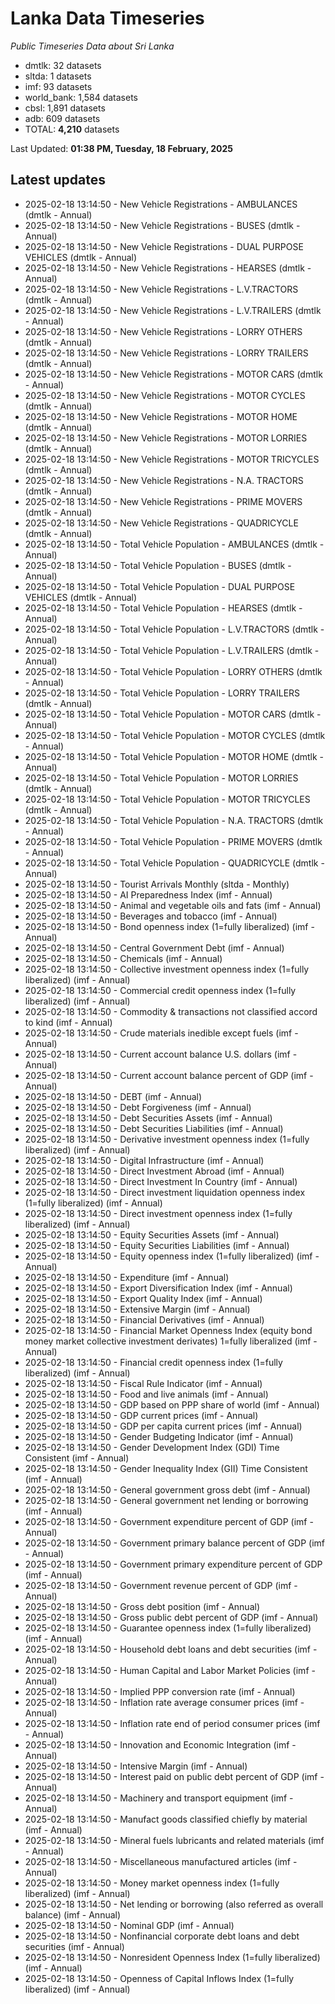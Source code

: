# Lanka Data Timeseries
*Public Timeseries Data about Sri Lanka*

* dmtlk: 32 datasets
* sltda: 1 datasets
* imf: 93 datasets
* world_bank: 1,584 datasets
* cbsl: 1,891 datasets
* adb: 609 datasets
* TOTAL: **4,210** datasets

Last Updated: **01:38 PM, Tuesday, 18 February, 2025**

## Latest updates

* 2025-02-18 13:14:50 - New Vehicle Registrations - AMBULANCES (dmtlk - Annual)
* 2025-02-18 13:14:50 - New Vehicle Registrations - BUSES (dmtlk - Annual)
* 2025-02-18 13:14:50 - New Vehicle Registrations - DUAL PURPOSE VEHICLES (dmtlk - Annual)
* 2025-02-18 13:14:50 - New Vehicle Registrations - HEARSES (dmtlk - Annual)
* 2025-02-18 13:14:50 - New Vehicle Registrations - L.V.TRACTORS (dmtlk - Annual)
* 2025-02-18 13:14:50 - New Vehicle Registrations - L.V.TRAILERS (dmtlk - Annual)
* 2025-02-18 13:14:50 - New Vehicle Registrations - LORRY OTHERS (dmtlk - Annual)
* 2025-02-18 13:14:50 - New Vehicle Registrations - LORRY TRAILERS (dmtlk - Annual)
* 2025-02-18 13:14:50 - New Vehicle Registrations - MOTOR CARS (dmtlk - Annual)
* 2025-02-18 13:14:50 - New Vehicle Registrations - MOTOR CYCLES (dmtlk - Annual)
* 2025-02-18 13:14:50 - New Vehicle Registrations - MOTOR HOME (dmtlk - Annual)
* 2025-02-18 13:14:50 - New Vehicle Registrations - MOTOR LORRIES (dmtlk - Annual)
* 2025-02-18 13:14:50 - New Vehicle Registrations - MOTOR TRICYCLES (dmtlk - Annual)
* 2025-02-18 13:14:50 - New Vehicle Registrations - N.A. TRACTORS (dmtlk - Annual)
* 2025-02-18 13:14:50 - New Vehicle Registrations - PRIME MOVERS (dmtlk - Annual)
* 2025-02-18 13:14:50 - New Vehicle Registrations - QUADRICYCLE (dmtlk - Annual)
* 2025-02-18 13:14:50 - Total Vehicle Population - AMBULANCES (dmtlk - Annual)
* 2025-02-18 13:14:50 - Total Vehicle Population - BUSES (dmtlk - Annual)
* 2025-02-18 13:14:50 - Total Vehicle Population - DUAL PURPOSE VEHICLES (dmtlk - Annual)
* 2025-02-18 13:14:50 - Total Vehicle Population - HEARSES (dmtlk - Annual)
* 2025-02-18 13:14:50 - Total Vehicle Population - L.V.TRACTORS (dmtlk - Annual)
* 2025-02-18 13:14:50 - Total Vehicle Population - L.V.TRAILERS (dmtlk - Annual)
* 2025-02-18 13:14:50 - Total Vehicle Population - LORRY OTHERS (dmtlk - Annual)
* 2025-02-18 13:14:50 - Total Vehicle Population - LORRY TRAILERS (dmtlk - Annual)
* 2025-02-18 13:14:50 - Total Vehicle Population - MOTOR CARS (dmtlk - Annual)
* 2025-02-18 13:14:50 - Total Vehicle Population - MOTOR CYCLES (dmtlk - Annual)
* 2025-02-18 13:14:50 - Total Vehicle Population - MOTOR HOME (dmtlk - Annual)
* 2025-02-18 13:14:50 - Total Vehicle Population - MOTOR LORRIES (dmtlk - Annual)
* 2025-02-18 13:14:50 - Total Vehicle Population - MOTOR TRICYCLES (dmtlk - Annual)
* 2025-02-18 13:14:50 - Total Vehicle Population - N.A. TRACTORS (dmtlk - Annual)
* 2025-02-18 13:14:50 - Total Vehicle Population - PRIME MOVERS (dmtlk - Annual)
* 2025-02-18 13:14:50 - Total Vehicle Population - QUADRICYCLE (dmtlk - Annual)
* 2025-02-18 13:14:50 - Tourist Arrivals Monthly (sltda - Monthly)
* 2025-02-18 13:14:50 - AI Preparedness Index (imf - Annual)
* 2025-02-18 13:14:50 - Animal and vegetable oils and fats (imf - Annual)
* 2025-02-18 13:14:50 - Beverages and tobacco (imf - Annual)
* 2025-02-18 13:14:50 - Bond openness index (1=fully liberalized) (imf - Annual)
* 2025-02-18 13:14:50 - Central Government Debt (imf - Annual)
* 2025-02-18 13:14:50 - Chemicals (imf - Annual)
* 2025-02-18 13:14:50 - Collective investment openness index (1=fully liberalized) (imf - Annual)
* 2025-02-18 13:14:50 - Commercial credit openness index (1=fully liberalized) (imf - Annual)
* 2025-02-18 13:14:50 - Commodity & transactions not classified accord to kind (imf - Annual)
* 2025-02-18 13:14:50 - Crude materials inedible except fuels (imf - Annual)
* 2025-02-18 13:14:50 - Current account balance U.S. dollars (imf - Annual)
* 2025-02-18 13:14:50 - Current account balance percent of GDP (imf - Annual)
* 2025-02-18 13:14:50 - DEBT (imf - Annual)
* 2025-02-18 13:14:50 - Debt Forgiveness (imf - Annual)
* 2025-02-18 13:14:50 - Debt Securities Assets (imf - Annual)
* 2025-02-18 13:14:50 - Debt Securities Liabilities (imf - Annual)
* 2025-02-18 13:14:50 - Derivative investment openness index (1=fully liberalized) (imf - Annual)
* 2025-02-18 13:14:50 - Digital Infrastructure (imf - Annual)
* 2025-02-18 13:14:50 - Direct Investment Abroad (imf - Annual)
* 2025-02-18 13:14:50 - Direct Investment In Country (imf - Annual)
* 2025-02-18 13:14:50 - Direct investment liquidation openness index (1=fully liberalized) (imf - Annual)
* 2025-02-18 13:14:50 - Direct investment openness index (1=fully liberalized) (imf - Annual)
* 2025-02-18 13:14:50 - Equity Securities Assets (imf - Annual)
* 2025-02-18 13:14:50 - Equity Securities Liabilities (imf - Annual)
* 2025-02-18 13:14:50 - Equity openness index (1=fully liberalized) (imf - Annual)
* 2025-02-18 13:14:50 - Expenditure (imf - Annual)
* 2025-02-18 13:14:50 - Export Diversification Index (imf - Annual)
* 2025-02-18 13:14:50 - Export Quality Index (imf - Annual)
* 2025-02-18 13:14:50 - Extensive Margin (imf - Annual)
* 2025-02-18 13:14:50 - Financial Derivatives (imf - Annual)
* 2025-02-18 13:14:50 - Financial Market Openness Index (equity bond money market collective investment derivates) 1=fully liberalized (imf - Annual)
* 2025-02-18 13:14:50 - Financial credit openness index (1=fully liberalized) (imf - Annual)
* 2025-02-18 13:14:50 - Fiscal Rule Indicator (imf - Annual)
* 2025-02-18 13:14:50 - Food and live animals (imf - Annual)
* 2025-02-18 13:14:50 - GDP based on PPP share of world (imf - Annual)
* 2025-02-18 13:14:50 - GDP current prices (imf - Annual)
* 2025-02-18 13:14:50 - GDP per capita current prices (imf - Annual)
* 2025-02-18 13:14:50 - Gender Budgeting Indicator (imf - Annual)
* 2025-02-18 13:14:50 - Gender Development Index (GDI) Time Consistent (imf - Annual)
* 2025-02-18 13:14:50 - Gender Inequality Index (GII) Time Consistent (imf - Annual)
* 2025-02-18 13:14:50 - General government gross debt (imf - Annual)
* 2025-02-18 13:14:50 - General government net lending or borrowing (imf - Annual)
* 2025-02-18 13:14:50 - Government expenditure percent of GDP (imf - Annual)
* 2025-02-18 13:14:50 - Government primary balance percent of GDP (imf - Annual)
* 2025-02-18 13:14:50 - Government primary expenditure percent of GDP (imf - Annual)
* 2025-02-18 13:14:50 - Government revenue percent of GDP (imf - Annual)
* 2025-02-18 13:14:50 - Gross debt position (imf - Annual)
* 2025-02-18 13:14:50 - Gross public debt percent of GDP (imf - Annual)
* 2025-02-18 13:14:50 - Guarantee openness index (1=fully liberalized) (imf - Annual)
* 2025-02-18 13:14:50 - Household debt loans and debt securities (imf - Annual)
* 2025-02-18 13:14:50 - Human Capital and Labor Market Policies (imf - Annual)
* 2025-02-18 13:14:50 - Implied PPP conversion rate (imf - Annual)
* 2025-02-18 13:14:50 - Inflation rate average consumer prices (imf - Annual)
* 2025-02-18 13:14:50 - Inflation rate end of period consumer prices (imf - Annual)
* 2025-02-18 13:14:50 - Innovation and Economic Integration (imf - Annual)
* 2025-02-18 13:14:50 - Intensive Margin (imf - Annual)
* 2025-02-18 13:14:50 - Interest paid on public debt percent of GDP (imf - Annual)
* 2025-02-18 13:14:50 - Machinery and transport equipment (imf - Annual)
* 2025-02-18 13:14:50 - Manufact goods classified chiefly by material (imf - Annual)
* 2025-02-18 13:14:50 - Mineral fuels lubricants and related materials (imf - Annual)
* 2025-02-18 13:14:50 - Miscellaneous manufactured articles (imf - Annual)
* 2025-02-18 13:14:50 - Money market openness index (1=fully liberalized) (imf - Annual)
* 2025-02-18 13:14:50 - Net lending or borrowing (also referred as overall balance) (imf - Annual)
* 2025-02-18 13:14:50 - Nominal GDP (imf - Annual)
* 2025-02-18 13:14:50 - Nonfinancial corporate debt loans and debt securities (imf - Annual)
* 2025-02-18 13:14:50 - Nonresident Openness Index (1=fully liberalized) (imf - Annual)
* 2025-02-18 13:14:50 - Openness of Capital Inflows Index (1=fully liberalized) (imf - Annual)